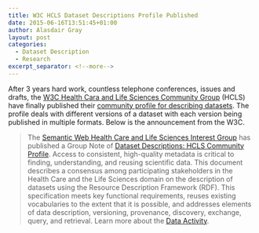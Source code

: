 ```yaml
---
title: W3C HCLS Dataset Descriptions Profile Published
date: 2015-06-16T13:51:45+01:00
author: Alasdair Gray
layout: post
categories:
  - Dataset Description
  - Research
excerpt_separator: <!--more-->
---
```

After 3 years hard work, countless telephone conferences, issues and drafts, the [W3C Health Cara and Life Sciences Community Group](http://www.w3.org/2011/sw/hcls/) (HCLS) have finally published their [community profile for describing datasets](http://www.w3.org/TR/hcls-dataset/). The profile deals with different versions of a dataset with each version being published in multiple formats. Below is the announcement from the W3C.

> The [Semantic Web Health Care and Life Sciences Interest Group](http://www.w3.org/2011/sw/hcls/) has published a Group Note of [Dataset Descriptions: HCLS Community Profile](http://www.w3.org/TR/2015/NOTE-hcls-dataset-20150514/). Access to consistent, high-quality metadata is critical to finding, understanding, and reusing scientific data. This document describes a consensus among participating stakeholders in the Health Care and the Life Sciences domain on the description of datasets using the Resource Description Framework (RDF). This specification meets key functional requirements, reuses existing vocabularies to the extent that it is possible, and addresses elements of data description, versioning, provenance, discovery, exchange, query, and retrieval. Learn more about the [Data Activity](http://www.w3.org/2013/data/).

<!--more-->
